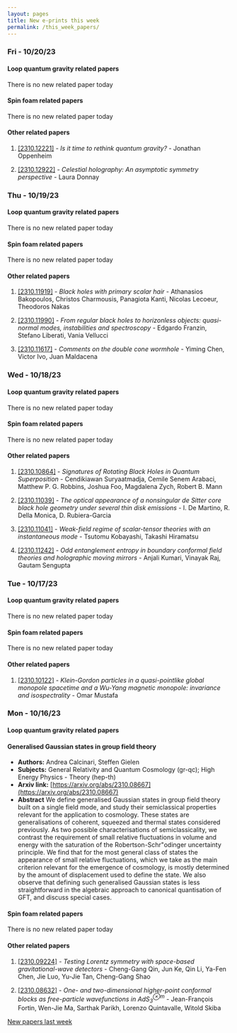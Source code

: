 ```yaml
---
layout: pages
title: New e-prints this week
permalink: /this_week_papers/
---
```




### Fri - 10/20/23

#### Loop quantum gravity related papers

There is no new related paper today 

#### Spin foam related papers

There is no new related paper today 



#### Other related papers

1. [[2310.12221]](https://arxiv.org/abs/2310.12221) - *Is it time to rethink quantum gravity?* - Jonathan Oppenheim

1. [[2310.12922]](https://arxiv.org/abs/2310.12922) - *Celestial holography: An asymptotic symmetry perspective* - Laura Donnay



### Thu - 10/19/23

#### Loop quantum gravity related papers

There is no new related paper today 

#### Spin foam related papers

There is no new related paper today 



#### Other related papers

1. [[2310.11919]](https://arxiv.org/abs/2310.11919) - *Black holes with primary scalar hair* - Athanasios Bakopoulos, Christos Charmousis, Panagiota Kanti, Nicolas Lecoeur, Theodoros Nakas

1. [[2310.11990]](https://arxiv.org/abs/2310.11990) - *From regular black holes to horizonless objects: quasi-normal modes,  instabilities and spectroscopy* - Edgardo Franzin, Stefano Liberati, Vania Vellucci

1. [[2310.11617]](https://arxiv.org/abs/2310.11617) - *Comments on the double cone wormhole* - Yiming Chen, Victor Ivo, Juan Maldacena



### Wed - 10/18/23

#### Loop quantum gravity related papers

There is no new related paper today 

#### Spin foam related papers

There is no new related paper today 



#### Other related papers

1. [[2310.10864]](https://arxiv.org/abs/2310.10864) - *Signatures of Rotating Black Holes in Quantum Superposition* - Cendikiawan Suryaatmadja, Cemile Senem Arabaci, Matthew P. G. Robbins, Joshua Foo, Magdalena Zych, Robert B. Mann

1. [[2310.11039]](https://arxiv.org/abs/2310.11039) - *The optical appearance of a nonsingular de Sitter core black hole  geometry under several thin disk emissions* - I. De Martino, R. Della Monica, D. Rubiera-Garcia

1. [[2310.11041]](https://arxiv.org/abs/2310.11041) - *Weak-field regime of scalar-tensor theories with an instantaneous mode* - Tsutomu Kobayashi, Takashi Hiramatsu

1. [[2310.11242]](https://arxiv.org/abs/2310.11242) - *Odd entanglement entropy in boundary conformal field theories and  holographic moving mirrors* - Anjali Kumari, Vinayak Raj, Gautam Sengupta



### Tue - 10/17/23

#### Loop quantum gravity related papers

There is no new related paper today 

#### Spin foam related papers

There is no new related paper today 



#### Other related papers

1. [[2310.10122]](https://arxiv.org/abs/2310.10122) - *Klein-Gordon particles in a quasi-pointlike global monopole spacetime  and a Wu-Yang magnetic monopole: invariance and isospectrality* - Omar Mustafa



### Mon - 10/16/23

#### Loop quantum gravity related papers

#### **Generalised Gaussian states in group field theory**
 - **Authors:** Andrea Calcinari, Steffen Gielen
 - **Subjects:** General Relativity and Quantum Cosmology (gr-qc); High Energy Physics - Theory (hep-th)
 - **Arxiv link:** [https://arxiv.org/abs/2310.08667](https://arxiv.org/abs/2310.08667)
 - **Abstract**
 We define generalised Gaussian states in group field theory built on a single field mode, and study their semiclassical properties relevant for the application to cosmology. These states are generalisations of coherent, squeezed and thermal states considered previously. As two possible characterisations of semiclassicality, we contrast the requirement of small relative fluctuations in volume and energy with the saturation of the Robertson-Schr\"odinger uncertainty principle. We find that for the most general class of states the appearance of small relative fluctuations, which we take as the main criterion relevant for the emergence of cosmology, is mostly determined by the amount of displacement used to define the state. We also observe that defining such generalised Gaussian states is less straightforward in the algebraic approach to canonical quantisation of GFT, and discuss special cases. 

#### Spin foam related papers

There is no new related paper today 



#### Other related papers

1. [[2310.09224]](https://arxiv.org/abs/2310.09224) - *Testing Lorentz symmetry with space-based gravitational-wave detectors* - Cheng-Gang Qin, Jun Ke, Qin Li, Ya-Fen Chen, Jie Luo, Yu-Jie Tan, Cheng-Gang Shao

1. [[2310.08632]](https://arxiv.org/abs/2310.08632) - *One- and two-dimensional higher-point conformal blocks as free-particle  wavefunctions in AdS$_3^{\otimes m}$* - Jean-François Fortin, Wen-Jie Ma, Sarthak Parikh, Lorenzo Quintavalle, Witold Skiba






[New papers last week]({{site.url}}/archived/weekly/pre-prints/2023/10/16/archived_weekly_papers.html)